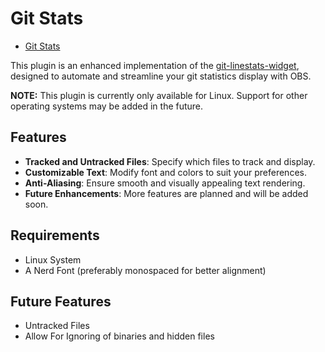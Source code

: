 # Git Stats

<!--toc:start-->
- [Git Stats](#git-stats)
<!--toc:end-->

This plugin is an enhanced implementation of the [git-linestats-widget](https://github.com/BryanHaley/git-linestats-widget), designed to automate and streamline your git statistics display with OBS.

**NOTE:** This plugin is currently only available for Linux. Support for other operating systems may be added in the future.

## Features

- **Tracked and Untracked Files**: Specify which files to track and display.
- **Customizable Text**: Modify font and colors to suit your preferences.
- **Anti-Aliasing**: Ensure smooth and visually appealing text rendering.
- **Future Enhancements**: More features are planned and will be added soon.

## Requirements

- Linux System
- A Nerd Font (preferably monospaced for better alignment)

## Future Features
- Untracked Files
- Allow For Ignoring of binaries and hidden files
